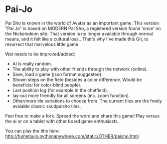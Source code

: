 # Pai-Jo
Pai Sho is known in the world of Avatar as an important game. 
This version "Pai Jo" is based on MODERN Pai Sho, a registered version found 'once' on the Nickelodeon site. 
That version is no longer available through normal means, and it felt like a cultural loss.. 
That's why I've made this Git, to resurrect that marvelous little game.

Wat needs to be improved/added;
* AI is really random.
* The ability to play with other friends through the network (online).
* Save, load a game (json format suggested).
* Shown steps on the field (besides a color difference. Would be beneficial for color-blind people). 
* Last position log (for example in the chatfield). 
* lay-out more friendly for all screens (inc. zoom function).
* Other/more tile variations to choose from. The current tiles are the freely avaiable classic skudpaisho tiles.

Feel free to make a fork. Spread the word and share this game! Play versus the ai or on a tablet with other board game enthusiasts.

You can play the title here: http://fumetsujo.pythonanywhere.com/static/OTHER/paisho.html

